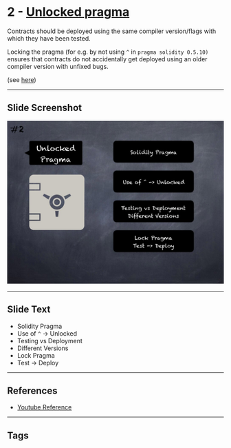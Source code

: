 # 2 - [Unlocked pragma](Unlocked%20pragma.md)
Contracts should be deployed using the same compiler version/flags with which they have been tested. 

Locking the pragma (for e.g. by not using `^` in `pragma solidity 0.5.10)` ensures that contracts do not accidentally get deployed using an older compiler version with unfixed bugs. 

(see [here](https://swcregistry.io/docs/SWC-103))

___
## Slide Screenshot
![02.jpg](../../images/4.%20Pitfalls%20and%20Best%20Practices%20101/002.jpg)
___
## Slide Text
- Solidity Pragma
- Use of `^` -> Unlocked
- Testing vs Deployment
- Different Versions
- Lock Pragma
- Test -> Deploy
___
## References
- [Youtube Reference](https://youtu.be/OOzyoaYIw2k?t=167)
___
## Tags